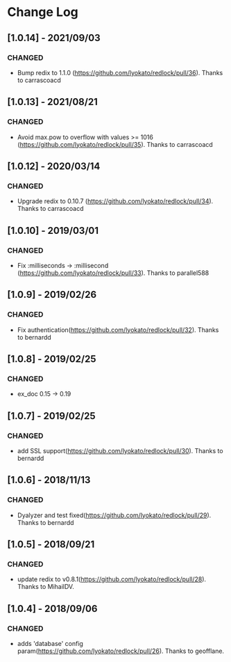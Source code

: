 # Change Log

## [1.0.14] - 2021/09/03

### CHANGED

- Bump redix to 1.1.0 (https://github.com/lyokato/redlock/pull/36). Thanks to carrascoacd

## [1.0.13] - 2021/08/21

### CHANGED

- Avoid max.pow to overflow with values >= 1016 (https://github.com/lyokato/redlock/pull/35). Thanks to carrascoacd

## [1.0.12] - 2020/03/14

### CHANGED

- Upgrade redix to 0.10.7 (https://github.com/lyokato/redlock/pull/34). Thanks to carrascoacd

## [1.0.10] - 2019/03/01

### CHANGED

- Fix :milliseconds -> :millisecond (https://github.com/lyokato/redlock/pull/33). Thanks to parallel588

## [1.0.9] - 2019/02/26

### CHANGED

- Fix authentication(https://github.com/lyokato/redlock/pull/32). Thanks to bernardd

## [1.0.8] - 2019/02/25

### CHANGED

- ex_doc 0.15 -> 0.19

## [1.0.7] - 2019/02/25

### CHANGED

- add SSL support(https://github.com/lyokato/redlock/pull/30). Thanks to bernardd

## [1.0.6] - 2018/11/13

### CHANGED

- Dyalyzer and test fixed(https://github.com/lyokato/redlock/pull/29). Thanks to bernardd

## [1.0.5] - 2018/09/21

### CHANGED

- update redix to v0.8.1(https://github.com/lyokato/redlock/pull/28). Thanks to MihailDV.

## [1.0.4] - 2018/09/06

### CHANGED

- adds 'database' config param(https://github.com/lyokato/redlock/pull/26). Thanks to geofflane.

